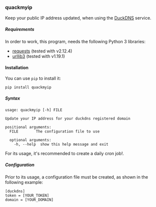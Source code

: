 ### quackmyip

Keep your public IP address updated, when using the [DuckDNS](https://www.duckdns.org/) service. 

##### Requirements
In order to work, this program, needs the following Python 3 libraries:
* [requests](http://docs.python-requests.org/en/master/) (tested with v2.12.4)
* [urllib3](https://urllib3.readthedocs.io/en/latest/)  (tested with v1.19.1)

#### Installation
You can use `pip` to install it:
```
pip install quackmyip
```

##### Syntax
```
usage: quackmyip [-h] FILE

Update your IP address for your duckdns registered domain

positional arguments:
  FILE        The configuration file to use

  optional arguments:
    -h, --help  show this help message and exit

```
For its usage, it's recommended to create a daily cron job!.

##### Configuration
Prior to its usage, a configuration file must be created, as shown in the following example:
```
[duckdns]
token = [YOUR_TOKEN]
domain = [YOUR_DOMAIN]

```
